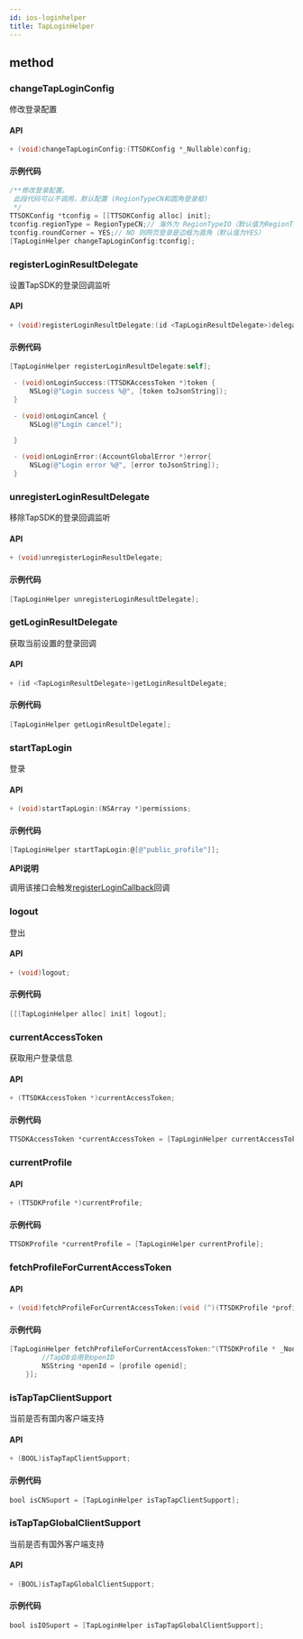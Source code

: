 ```yaml
---
id: ios-loginhelper
title: TapLoginHelper
---
```

## method

### changeTapLoginConfig
修改登录配置
#### API  
```objectivec
+ (void)changeTapLoginConfig:(TTSDKConfig *_Nullable)config;
```
#### 示例代码

```objectivec
/**修改登录配置。
 此段代码可以不调用，默认配置 (RegionTypeCN和圆角登录框)
 */
TTSDKConfig *tconfig = [[TTSDKConfig alloc] init];
tconfig.regionType = RegionTypeCN;// 海外为 RegionTypeIO（默认值为RegionTypeCN）
tconfig.roundCorner = YES;// NO 则网页登录是边框为直角（默认值为YES）
[TapLoginHelper changeTapLoginConfig:tconfig];
```

### registerLoginResultDelegate
设置TapSDK的登录回调监听  

#### API  

```objectivec
+ (void)registerLoginResultDelegate:(id <TapLoginResultDelegate>)delegate;
```

#### 示例代码

```objectivec
[TapLoginHelper registerLoginResultDelegate:self];

 - (void)onLoginSuccess:(TTSDKAccessToken *)token {
     NSLog(@"Login success %@", [token toJsonString]);
 }

 - (void)onLoginCancel {
     NSLog(@"Login cancel");

 }

 - (void)onLoginError:(AccountGlobalError *)error{
     NSLog(@"Login error %@", [error toJsonString]);
 }
```

### unregisterLoginResultDelegate
移除TapSDK的登录回调监听  

#### API  

```objectivec
+ (void)unregisterLoginResultDelegate;
```

#### 示例代码

```objectivec
[TapLoginHelper unregisterLoginResultDelegate];
```

### getLoginResultDelegate
获取当前设置的登录回调

#### API  

```objectivec
+ (id <TapLoginResultDelegate>)getLoginResultDelegate;
```

#### 示例代码

```objectivec
[TapLoginHelper getLoginResultDelegate];
```

### startTapLogin

登录

#### API

```objectivec
+ (void)startTapLogin:(NSArray *)permissions;
```

#### 示例代码

```objectivec
[TapLoginHelper startTapLogin:@[@"public_profile"]];
```

**API说明**  

调用该接口会触发[registerLoginCallback](#registerLoginCallback)回调


### logout

登出

#### API

```objectivec
+ (void)logout;
```

#### 示例代码

```objectivec
[[[TapLoginHelper alloc] init] logout];
```

### currentAccessToken

获取用户登录信息

#### API

```objectivec
+ (TTSDKAccessToken *)currentAccessToken;
```

#### 示例代码

```objectivec
TTSDKAccessToken *currentAccessToken = [TapLoginHelper currentAccessToken];
```

### currentProfile

#### API

```objectivec
+ (TTSDKProfile *)currentProfile;
```

#### 示例代码

```objectivec
TTSDKProfile *currentProfile = [TapLoginHelper currentProfile];
```

### fetchProfileForCurrentAccessToken

#### API

```objectivec
+ (void)fetchProfileForCurrentAccessToken:(void (^)(TTSDKProfile *profile, NSError *error))callback;
```

#### 示例代码

```objectivec
[TapLoginHelper fetchProfileForCurrentAccessToken:^(TTSDKProfile * _Nonnull profile, NSError * _Nonnull error) {
        //TapDB会用到openID
        NSString *openId = [profile openid];
    }];
```

### isTapTapClientSupport
当前是否有国内客户端支持
#### API

```objectivec
+ (BOOL)isTapTapClientSupport;
```

#### 示例代码

```objectivec
bool isCNSuport = [TapLoginHelper isTapTapClientSupport];
```

### isTapTapGlobalClientSupport
当前是否有国外客户端支持
#### API

```objectivec
+ (BOOL)isTapTapGlobalClientSupport;
```

#### 示例代码

```objectivec
bool isIOSuport = [TapLoginHelper isTapTapGlobalClientSupport];
```
